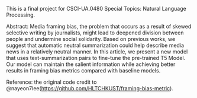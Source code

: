 This is a final project for CSCI-UA.0480 Special Topics: Natural Language Processing.

Abstract: Media framing bias, the problem that occurs as a result of skewed selective writing by journalists, might lead to deepened division between people and undermine social solidarity. Based on previous works, we suggest that automatic neutral summarization could help describe media news in a relatively neutral manner. In this article, we present a new model that uses text-summarization pairs to fine-tune the pre-trained T5 Model. Our model can maintain the salient information while achieving better results in framing bias metrics compared with baseline models.

Reference: the original code credit to @nayeon7lee(https://github.com/HLTCHKUST/framing-bias-metric).
